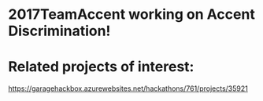 

# 2017TeamAccent working on Accent Discrimination!
 

# Related projects of interest:
https://garagehackbox.azurewebsites.net/hackathons/761/projects/35921
